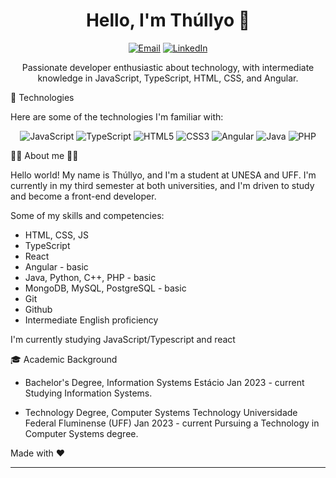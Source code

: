<h1 align="center">Hello, I'm Thúllyo 👋</h1>
<p align="center">
  <a href="mailto:thullyocontact@gmail.com"><img alt="Email" src="https://img.shields.io/badge/Email-%23EA4335.svg?style=for-the-badge&logo=gmail&logoColor=white"/></a>
  <a href="https://www.linkedin.com/in/thúllyo-barcellos-953532269/"><img alt="LinkedIn" src="https://img.shields.io/badge/LinkedIn-%230077B5.svg?style=for-the-badge&logo=linkedin&logoColor=white"/></a>
</p>
<p align="center">Passionate developer enthusiastic about technology, with intermediate knowledge in JavaScript, TypeScript, HTML, CSS, and Angular.</p>

🚀 Technologies

Here are some of the technologies I'm familiar with:


<p align="center">
  <img alt="JavaScript" src="https://img.shields.io/badge/-JavaScript-%23F7DF1E.svg?style=for-the-badge&logo=javascript&logoColor=white"/>
  <img alt="TypeScript" src="https://img.shields.io/badge/-TypeScript-%23007ACC.svg?style=for-the-badge&logo=typescript&logoColor=white"/>
  <img alt="HTML5" src="https://img.shields.io/badge/-HTML5-%23E34F26.svg?style=for-the-badge&logo=html5&logoColor=white"/>
  <img alt="CSS3" src="https://img.shields.io/badge/-CSS3-%231572B6.svg?style=for-the-badge&logo=css3&logoColor=white"/>
  <img alt="Angular" src="https://img.shields.io/badge/-Angular-%23DD0031.svg?style=for-the-badge&logo=angular&logoColor=white"/>
  <img alt="Java" src="https://img.shields.io/badge/-Java-%23ED8B00.svg?style=for-the-badge&logo=java&logoColor=red"/>
  <img alt="PHP" src="https://img.shields.io/badge/-PHP-%777BB4.svg?style=for-the-badge&logo=php&logoColor=purple"/>
</p>

👨‍💻 About me 👨‍💻

Hello world! My name is Thúllyo, and I'm a student at UNESA and UFF. I'm currently in my third semester at both universities, and I'm driven to study and become a front-end developer.

Some of my skills and competencies:

- HTML, CSS, JS
- TypeScript
- React
- Angular - basic
- Java, Python, C++, PHP - basic
- MongoDB, MySQL, PostgreSQL - basic
- Git
- Github
- Intermediate English proficiency

I'm currently studying JavaScript/Typescript and react

🎓 Academic Background

- Bachelor's Degree, Information Systems
  Estácio
  Jan 2023 - current
  Studying Information Systems.

- Technology Degree, Computer Systems Technology
  Universidade Federal Fluminense (UFF)
  Jan 2023 - current
  Pursuing a Technology in Computer Systems degree.

Made with ❤️ 

---
